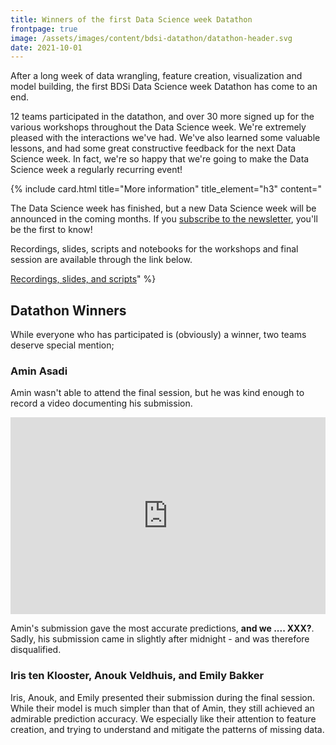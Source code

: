 ```yaml
---
title: Winners of the first Data Science week Datathon
frontpage: true
image: /assets/images/content/bdsi-datathon/datathon-header.svg
date: 2021-10-01
---
```


After a long week of data wrangling, feature creation, visualization and model building, the first BDSi Data Science week Datathon has come to an end.

12 teams participated in the datathon, and over 30 more signed up for the various workshops throughout the Data Science week. We're extremely pleased with the interactions we've had. We've also learned some valuable lessons, and had some great constructive feedback for the next Data Science week. In fact, we're so happy that we're going to make the Data Science week a regularly recurring event!

{% include card.html title="More information" title_element="h3" content="

<p>The Data Science week has finished, but a new Data Science week will be announced in the coming months. If you <a href='mailto:bdsi@utwente.nl?subject=subscribe%20to%20the%20newsletter&body=please%20subscribe%20me%20to%20the%20newsletter' target='_blank'>subscribe to the newsletter</a>, you'll be the first to know!</p>
<p>Recordings, slides, scripts and notebooks for the workshops and final session are available through the link below.</p>

<a class='button bg-secondary' href='/data-science-week/'>Recordings, slides, and scripts</a>" %}

## Datathon Winners

While everyone who has participated is (obviously) a winner, two teams deserve special mention;

<!-- !TODO: comments on the submission -->

### Amin Asadi

Amin wasn't able to attend the final session, but he was kind enough to record a video documenting his submission.

<div style="padding:62.5% 0 0 0;position:relative;"><iframe src="https://player.vimeo.com/video/622295144?h=2f2f8265af&amp;badge=0&amp;autopause=0&amp;player_id=0&amp;app_id=58479" frameborder="0" allow="autoplay; fullscreen; picture-in-picture" allowfullscreen style="position:absolute;top:0;left:0;width:100%;height:100%;" title="Data Science week - Amin Asadi"></iframe></div><script src="https://player.vimeo.com/api/player.js"></script>

Amin's submission gave the most accurate predictions, **and we .... XXX?**. Sadly, his submission came in slightly after midnight - and was therefore disqualified.

<!-- !TODO: add slides -->
<!-- !TODO: comments on the submission -->

### Iris ten Klooster, Anouk Veldhuis, and Emily Bakker

Iris, Anouk, and Emily presented their submission during the final session. While their model is much simpler than that of Amin, they still achieved an admirable prediction accuracy. We especially like their attention to feature creation, and trying to understand and mitigate the patterns of missing data.

<!-- Their slides are available for download [here](/assets/files/housing/team-5.pptx). -->

